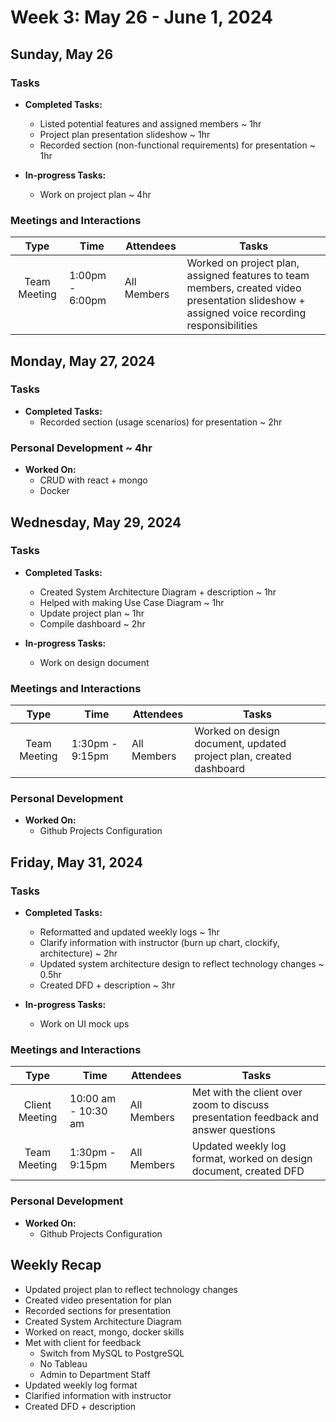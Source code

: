 # Week 3: May 26 - June 1, 2024

## Sunday, May 26

### Tasks
- **Completed Tasks:**
  - Listed potential features and assigned members ~ 1hr 
  - Project plan presentation slideshow ~ 1hr
  - Recorded section (non-functional requirements) for presentation ~ 1hr

- **In-progress Tasks:**
  - Work on project plan ~ 4hr

### Meetings and Interactions
| Type  | Time | Attendees |  Tasks |
| :-------------: | ------------- |------------- |------------- |
| Team Meeting  &nbsp; &nbsp; &nbsp; &nbsp; | 1:00pm - 6:00pm  &nbsp; &nbsp; &nbsp; &nbsp; &nbsp; &nbsp; | All Members  &nbsp; &nbsp; | Worked on project plan, assigned features to team members, created video presentation slideshow + assigned voice recording responsibilities |

## Monday, May 27, 2024

### Tasks
- **Completed Tasks:**
  - Recorded section (usage scenarios) for presentation ~ 2hr

### Personal Development ~ 4hr
- **Worked On:**
  - CRUD with react + mongo 
  - Docker

## Wednesday, May 29, 2024

### Tasks
- **Completed Tasks:**
  - Created System Architecture Diagram + description ~ 1hr
  - Helped with making Use Case Diagram ~ 1hr
  - Update project plan ~ 1hr
  - Compile dashboard ~ 2hr
    
- **In-progress Tasks:**
  - Work on design document

### Meetings and Interactions
| Type | Time | Attendees | Tasks |
| :-------------: | ------------- |------------- |------------- |
| Team Meeting | 1:30pm - 9:15pm | All Members | Worked on design document, updated project plan, created dashboard|

### Personal Development
- **Worked On:**
  - Github Projects Configuration
 
## Friday, May 31, 2024

### Tasks
- **Completed Tasks:**
  - Reformatted and updated weekly logs ~ 1hr
  - Clarify information with instructor (burn up chart, clockify, architecture) ~ 2hr
  - Updated system architecture design to reflect technology changes ~ 0.5hr
  - Created DFD + description ~ 3hr
  
- **In-progress Tasks:**
  - Work on UI mock ups

### Meetings and Interactions
| Type | Time | Attendees | Tasks |
| :-------------: | ------------- |------------- |------------- |
| Client Meeting | 10:00 am - 10:30 am | All Members | Met with the client over zoom to discuss presentation feedback and answer questions |
| Team Meeting | 1:30pm - 9:15pm | All Members | Updated weekly log format, worked on design document, created DFD |

### Personal Development
- **Worked On:**
  - Github Projects Configuration

## Weekly Recap
- Updated project plan to reflect technology changes
- Created video presentation for plan
- Recorded sections for presentation
- Created System Architecture Diagram
- Worked on react, mongo, docker skills
- Met with client for feedback
  - Switch from MySQL to PostgreSQL
  - No Tableau
  - Admin to Department Staff
- Updated weekly log format
- Clarified information with instructor
- Created DFD + description
